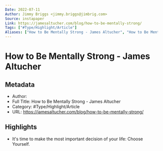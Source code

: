 ```yaml
---
Date: 2022-07-11
Author: Jimmy Briggs <jimmy.briggs@jimbrig.com>
Source: instapaper
Link: https://jamesaltucher.com/blog/how-to-be-mentally-strong/
Tags: ["#Type/Highlight/Article"]
Aliases: ["How to Be Mentally Strong - James Altucher", "How to Be Mentally Strong - James Altucher"]
---
```

# How to Be Mentally Strong - James Altucher

## Metadata
- Author: 
- Full Title: How to Be Mentally Strong - James Altucher
- Category: #Type/Highlight/Article
- URL: https://jamesaltucher.com/blog/how-to-be-mentally-strong/

## Highlights
- It's time to make the most important decision of your life: Choose Yourself.
